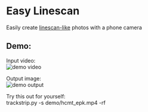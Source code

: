 # Easy Linescan

Easily create [linescan-like](https://en.wikipedia.org/wiki/Strip_photography) photos with a phone camera

## Demo:

Input video:  
![demo video](https://github.com/junmuta/easy_linescan/blob/main/demo/hcmt_epk_smol.gif?raw=true)

Output image:  
![demo output](https://github.com/junmuta/easy_linescan/blob/main/demo/hcmt_epk.png?raw=true)

Try this out for yourself:  
    trackstrip.py -s demo/hcmt_epk.mp4 -rf 

